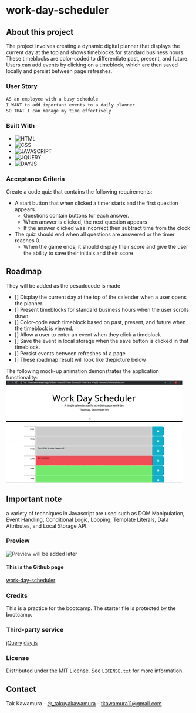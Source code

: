 # work-day-scheduler

## About this project

The project involves creating a dynamic digital planner that displays the current day at the top and shows timeblocks for standard business hours. These timeblocks are color-coded to differentiate past, present, and future. Users can add events by clicking on a timeblock, which are then saved locally and persist between page refreshes.

### User Story

```
AS an employee with a busy schedule
I WANT to add important events to a daily planner
SO THAT I can manage my time effectively
```

### Built With

- ![HTML]
- ![CSS]
- ![JAVASCRIPT]
- ![JQUERY]
- ![DAYJS]

### Acceptance Criteria

Create a code quiz that contains the following requirements:

- A start button that when clicked a timer starts and the first question appears.
  - Questions contain buttons for each answer.
  - When answer is clicked, the next question appears
  - If the answer clicked was incorrect then subtract time from the clock
- The quiz should end when all questions are answered or the timer reaches 0.
  - When the game ends, it should display their score and give the user the ability to save their initials and their score

## Roadmap

They will be added as the pesudocode is made

- [] Display the current day at the top of the calender when a user opens the planner.
- [] Present timeblocks for standard business hours when the user scrolls down.
- [] Color-code each timeblock based on past, present, and future when the timeblock is viewed.
- [] Allow a user to enter an event when they click a timeblock
- [] Save the event in local storage when the save button is clicked in that timeblock.
- [] Persist events between refreshes of a page
- [] These roadmap result will look like thepicture below

The following mock-up animation demonstrates the application functionality:
![A user clicks on slots on the color-coded calendar and edits the events.](./assets/images/05-third-party-apis-homework-demo.gif)

## Important note

a variety of techniques in Javascript are used such as DOM Manipulation, Event Handling, Conditional Logic, Looping, Template Literals, Data Attributes, and Local Storage API.

### Preview

![Preview](./assets/images/) will be added later

#### This is the Github page

[work-day-scheduler](https://sebecjeanluc.github.io/work-day-scheduler/)

### Credits

This is a practice for the bootcamp. The starter file is protected by the bootcamp.

### Third-party service

[jQuery](https://jquery.com/)
[day.js](https://day.js.org/)

### License

Distributed under the MIT License. See `LICENSE.txt` for more information.

## Contact

Tak Kawamura - [@\_takuyakawamura](https://twitter.com/_takuyakawamura) - tkawamura11@gmail.com

<!-- MARKDOWN LINKS & IMAGES -->
<!-- https://www.markdownguide.org/basic-syntax/#reference-style-links -->

[HTML]: https://img.shields.io/badge/HTML-orange
[CSS]: https://img.shields.io/badge/CSS-blue
[JAVASCRIPT]: https://img.shields.io/badge/Javascript-yellow
[JQUERY]: https://img.shields.io/badge/JQUERY-lightblue
[DAYJS]: https://img.shields.io/badge/DAYJS-orange
